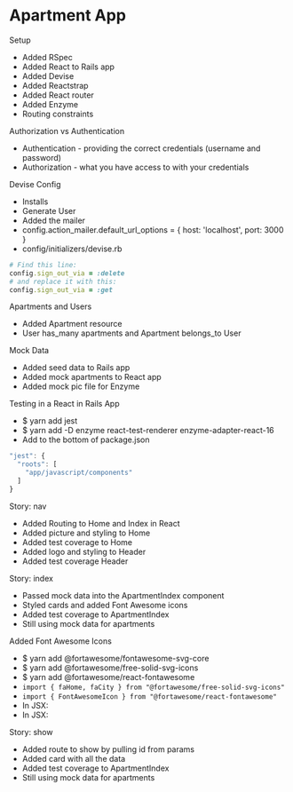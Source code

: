 # Apartment App

Setup
- Added RSpec
- Added React to Rails app
- Added Devise
- Added Reactstrap
- Added React router
- Added Enzyme
- Routing constraints

Authorization vs Authentication

- Authentication - providing the correct credentials (username and password)
- Authorization - what you have access to with your credentials

Devise Config
- Installs
- Generate User
- Added the mailer
- config.action_mailer.default_url_options = { host: 'localhost', port: 3000 }
- config/initializers/devise.rb
```ruby
# Find this line:
config.sign_out_via = :delete
# and replace it with this:
config.sign_out_via = :get
```

Apartments and Users
- Added Apartment resource
- User has_many apartments and Apartment belongs_to User

Mock Data
- Added seed data to Rails app
- Added mock apartments to React app
- Added mock pic file for Enzyme

Testing in a React in Rails App
- $ yarn add jest
- $ yarn add -D enzyme react-test-renderer enzyme-adapter-react-16
- Add to the bottom of package.json
```javascript
"jest": {
  "roots": [
    "app/javascript/components"
  ]
}
```

Story: nav
- Added Routing to Home and Index in React
- Added picture and styling to Home
- Added test coverage to Home
- Added logo and styling to Header
- Added test coverage Header

Story: index
- Passed mock data into the ApartmentIndex component
- Styled cards and added Font Awesome icons
- Added test coverage to ApartmentIndex
- Still using mock data for apartments

Added Font Awesome Icons
- $ yarn add @fortawesome/fontawesome-svg-core
- $ yarn add @fortawesome/free-solid-svg-icons
- $ yarn add @fortawesome/react-fontawesome
- `import { faHome, faCity } from "@fortawesome/free-solid-svg-icons"`
- `import { FontAwesomeIcon } from "@fortawesome/react-fontawesome"`
- In JSX: <FontAwesomeIcon icon={faHome} />
- In JSX: <FontAwesomeIcon icon={faCity} />


Story: show
- Added route to show by pulling id from params
- Added card with all the data
- Added test coverage to ApartmentIndex
- Still using mock data for apartments
